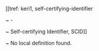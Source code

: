 [[tref: keri1, self-certifying-identifier

~ -

~ Self-certifying Identifier, SCID]]

~ No local definition found.
